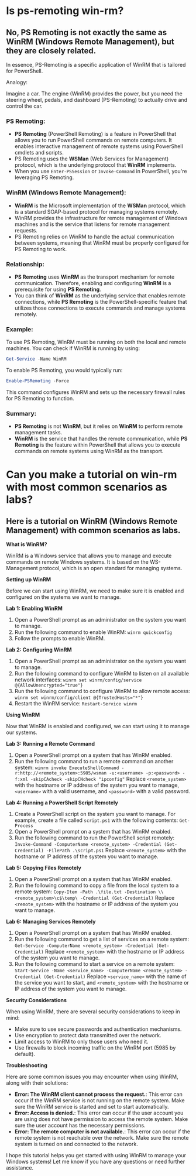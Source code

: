 # Is ps-remoting win-rm?

## No, **PS Remoting** is not exactly the same as **WinRM** (Windows Remote Management), but they are closely related.

In essence, PS-Remoting is a specific application of WinRM that is tailored for PowerShell.

Analogy:

Imagine a car. The engine (WinRM) provides the power, but you need the steering wheel, pedals, and dashboard (PS-Remoting) to actually drive and control the car.

### **PS Remoting**:
- **PS Remoting** (PowerShell Remoting) is a feature in PowerShell that allows you to run PowerShell commands on remote computers. It enables interactive management of remote systems using PowerShell cmdlets and scripts.
- PS Remoting uses the **WSMan** (Web Services for Management) protocol, which is the underlying protocol that **WinRM** implements.
- When you use `Enter-PSSession` or `Invoke-Command` in PowerShell, you're leveraging PS Remoting.

### **WinRM** (Windows Remote Management):
- **WinRM** is the Microsoft implementation of the **WSMan** protocol, which is a standard SOAP-based protocol for managing systems remotely.
- WinRM provides the infrastructure for remote management of Windows machines and is the service that listens for remote management requests.
- PS Remoting relies on WinRM to handle the actual communication between systems, meaning that WinRM must be properly configured for PS Remoting to work.

### Relationship:
- **PS Remoting** uses **WinRM** as the transport mechanism for remote communication. Therefore, enabling and configuring **WinRM** is a prerequisite for using **PS Remoting**.
- You can think of **WinRM** as the underlying service that enables remote connections, while **PS Remoting** is the PowerShell-specific feature that utilizes those connections to execute commands and manage systems remotely.

### Example:
To use PS Remoting, WinRM must be running on both the local and remote machines. You can check if WinRM is running by using:

```powershell
Get-Service -Name WinRM
```

To enable PS Remoting, you would typically run:

```powershell
Enable-PSRemoting -Force
```

This command configures WinRM and sets up the necessary firewall rules for PS Remoting to function.

### Summary:
- **PS Remoting** is not **WinRM**, but it relies on **WinRM** to perform remote management tasks.
- **WinRM** is the service that handles the remote communication, while **PS Remoting** is the feature within PowerShell that allows you to execute commands on remote systems using WinRM as the transport.

# Can you make a tutorial on win-rm with most common scenarios as labs?

## Here is a tutorial on WinRM (Windows Remote Management) with common scenarios as labs.

**What is WinRM?**

WinRM is a Windows service that allows you to manage and execute commands on remote Windows systems. It is based on the WS-Management protocol, which is an open standard for managing systems.

**Setting up WinRM**

Before we can start using WinRM, we need to make sure it is enabled and configured on the systems we want to manage.

**Lab 1: Enabling WinRM**

1. Open a PowerShell prompt as an administrator on the system you want to manage.
2. Run the following command to enable WinRM: `winrm quickconfig`
3. Follow the prompts to enable WinRM.

**Lab 2: Configuring WinRM**

1. Open a PowerShell prompt as an administrator on the system you want to manage.
2. Run the following command to configure WinRM to listen on all available network interfaces: `winrm set winrm/config/service @{AllowUnencrypted="true"}`
3. Run the following command to configure WinRM to allow remote access: `winrm set winrm/config/client @{TrustedHosts="*"}`
4. Restart the WinRM service: `Restart-Service winrm`

**Using WinRM**

Now that WinRM is enabled and configured, we can start using it to manage our systems.

**Lab 3: Running a Remote Command**

1. Open a PowerShell prompt on a system that has WinRM enabled.
2. Run the following command to run a remote command on another system: `winrm invoke ExecuteShellCommand -r:http://<remote_system>:5985/wsman -u:<username> -p:<password> -f:xml -skipCAcheck -skipCNcheck "ipconfig"`
 Replace `<remote_system>` with the hostname or IP address of the system you want to manage, `<username>` with a valid username, and `<password>` with a valid password.

**Lab 4: Running a PowerShell Script Remotely**

1. Create a PowerShell script on the system you want to manage. For example, create a file called `script.ps1` with the following contents: `Get-Process`
2. Open a PowerShell prompt on a system that has WinRM enabled.
3. Run the following command to run the PowerShell script remotely: `Invoke-Command -ComputerName <remote_system> -Credential (Get-Credential) -FilePath .\script.ps1`
 Replace `<remote_system>` with the hostname or IP address of the system you want to manage.

**Lab 5: Copying Files Remotely**

1. Open a PowerShell prompt on a system that has WinRM enabled.
2. Run the following command to copy a file from the local system to a remote system: `Copy-Item -Path .\file.txt -Destination \\ <remote_system>\c$\temp\ -Credential (Get-Credential)`
 Replace `<remote_system>` with the hostname or IP address of the system you want to manage.

**Lab 6: Managing Services Remotely**

1. Open a PowerShell prompt on a system that has WinRM enabled.
2. Run the following command to get a list of services on a remote system: `Get-Service -ComputerName <remote_system> -Credential (Get-Credential)`
 Replace `<remote_system>` with the hostname or IP address of the system you want to manage.
3. Run the following command to start a service on a remote system: `Start-Service -Name <service_name> -ComputerName <remote_system> -Credential (Get-Credential)`
 Replace `<service_name>` with the name of the service you want to start, and `<remote_system>` with the hostname or IP address of the system you want to manage.

**Security Considerations**

When using WinRM, there are several security considerations to keep in mind:

*   Make sure to use secure passwords and authentication mechanisms.
*   Use encryption to protect data transmitted over the network.
*   Limit access to WinRM to only those users who need it.
*   Use firewalls to block incoming traffic on the WinRM port (5985 by default).

**Troubleshooting**

Here are some common issues you may encounter when using WinRM, along with their solutions:

*   **Error: The WinRM client cannot process the request.**: This error can occur if the WinRM service is not running on the remote system. Make sure the WinRM service is started and set to start automatically.
*   **Error: Access is denied.**: This error can occur if the user account you are using does not have permission to access the remote system. Make sure the user account has the necessary permissions.
*   **Error: The remote computer is not available.**: This error can occur if the remote system is not reachable over the network. Make sure the remote system is turned on and connected to the network.

I hope this tutorial helps you get started with using WinRM to manage your Windows systems! Let me know if you have any questions or need further assistance.